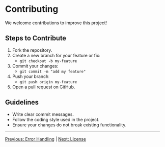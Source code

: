 # Contributing

We welcome contributions to improve this project!

## Steps to Contribute
1. Fork the repository.
2. Create a new branch for your feature or fix:
    - `git checkout -b my-feature`
3. Commit your changes:
    - `git commit -m "add my feature"`
4. Push your branch:
    - `git push origin my-feature`
5. Open a pull request on GitHub.

## Guidelines
- Write clear commit messages.
- Follow the coding style used in the project.
- Ensure your changes do not break existing functionality.

---
[Previous: Error Handling](error_handling.md) | [Next: License](license.md)